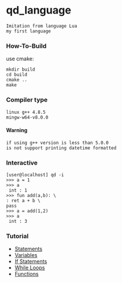 # qd_language
    Imitation from language Lua 
    my first language

### How-To-Build
use cmake:
```
mkdir build
cd build
cmake ..
make
```
### Compiler type
```
linux g++ 4.8.5
mingw-w64-v8.0.0
```
#### Warning
```
if using g++ version is less than 5.0.0 
is not support printing datetime formatted
```

### Interactive
    [user@localhost] qd -i
    >>> a = 1
    >>> a
     int : 1
    >>> fun add(a,b): \
    : ret a + b \
    pass
    >>> a = add(1,2)
    >>> a
     int : 3

### Tutorial
- [Statements](tutorials/statement.md)
- [Variables](tutorials/variables.md)
- [If Statements]()
- [While Loops]()
- [Functions]()

